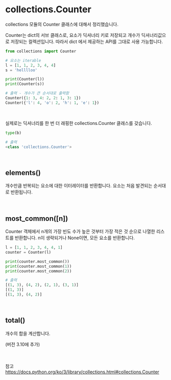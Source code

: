 # collections.Counter

collections 모듈의 Counter 클래스에 대해서 정리했습니다.

Counter는 dict의 서브 클래스로, 요소가 딕셔너리 키로 저장되고 개수가 딕셔너리값으로 저장되는 컬렉션입니다. 따라서 dict 에서 제공하는 API를 그대로 사용 가능합니다.

```python
from collections import Counter

# 요소는 iterable
l = [1, 1, 2, 3, 4, 4]
s = 'helllloo'

print(Counter(l))
print(Counter(s))

# 출력 - 개수가 큰 순서대로 출력함
Counter({1: 3, 4: 2, 2: 1, 3: 1})
Counter({'l': 4, 'o': 2, 'h': 1, 'e': 1})
```

<br>

실제로는 딕셔너리를 한 번 더 래핑한 collections.Counter 클래스를 갖습니다.

```python
type(b)

# 출력
<class 'collections.Counter'>
```

<br>

## elements()

개수만큼 반복되는 요소에 대한 이터레이터를 반환합니다. 요소는 처음 발견되는 순서대로 반환됩니다.

<br>

## most_common([n])

Counter 객체에서 n개의 가장 빈도 수가 높은 것부터 가장 적은 것 순으로 나열한 리스트를 반환합니다. n이 생략되거나 None이면, 모든 요소를 반환합니다.


```python
l = [1, 1, 2, 3, 4, 4, 1]
counter = Counter(l)

print(counter.most_common())
print(counter.most_common(1))
print(counter.most_common(2))

# 출력
[(1, 3), (4, 2), (2, 1), (3, 1)]
[(1, 3)]
[(1, 3), (4, 2)]
```

<br>

## total()

개수의 합을 계산합니다.

(버전 3.10에 추가)

<br><br>
참고 
<https://docs.python.org/ko/3/library/collections.html#collections.Counter>
